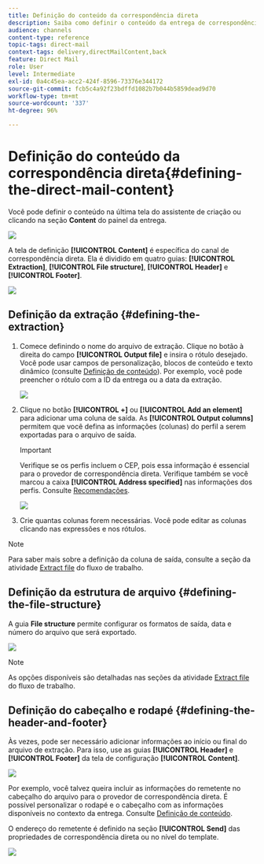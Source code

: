 ```yaml
---
title: Definição do conteúdo da correspondência direta
description: Saiba como definir o conteúdo da entrega de correspondência direta.
audience: channels
content-type: reference
topic-tags: direct-mail
context-tags: delivery,directMailContent,back
feature: Direct Mail
role: User
level: Intermediate
exl-id: 0a4c45ea-acc2-424f-8596-73376e344172
source-git-commit: fcb5c4a92f23bdffd1082b7b044b5859dead9d70
workflow-type: tm+mt
source-wordcount: '337'
ht-degree: 96%

---
```


# Definição do conteúdo da correspondência direta{#defining-the-direct-mail-content}

Você pode definir o conteúdo na última tela do assistente de criação ou clicando na seção **Content** do painel da entrega.

![](assets/direct_mail_6.png)

A tela de definição **[!UICONTROL Content]** é específica do canal de correspondência direta. Ela é dividido em quatro guias: **[!UICONTROL Extraction]**, **[!UICONTROL File structure]**, **[!UICONTROL Header]** e **[!UICONTROL Footer]**.

![](assets/direct_mail_11.png)

## Definição da extração {#defining-the-extraction}

1. Comece definindo o nome do arquivo de extração. Clique no botão à direita do campo **[!UICONTROL Output file]** e insira o rótulo desejado. Você pode usar campos de personalização, blocos de conteúdo e texto dinâmico (consulte [Definição de conteúdo](../../designing/using/personalization.md#example-email-personalization)). Por exemplo, você pode preencher o rótulo com a ID da entrega ou a data da extração.

   ![](assets/direct_mail_12.png)

1. Clique no botão **[!UICONTROL +]** ou **[!UICONTROL Add an element]** para adicionar uma coluna de saída. As **[!UICONTROL Output columns]** permitem que você defina as informações (colunas) do perfil a serem exportadas para o arquivo de saída.

   >[!IMPORTANT]
   >
   >Verifique se os perfis incluem o CEP, pois essa informação é essencial para o provedor de correspondência direta. Verifique também se você marcou a caixa **[!UICONTROL Address specified]** nas informações dos perfis. Consulte [Recomendações](../../channels/using/about-direct-mail.md#recommendations).

   ![](assets/direct_mail_13.png)

1. Crie quantas colunas forem necessárias. Você pode editar as colunas clicando nas expressões e nos rótulos.

>[!NOTE]
>
>Para saber mais sobre a definição da coluna de saída, consulte a seção da atividade [Extract file](../../automating/using/extract-file.md) do fluxo de trabalho.

## Definição da estrutura de arquivo {#defining-the-file-structure}

A guia **File structure** permite configurar os formatos de saída, data e número do arquivo que será exportado.

![](assets/direct_mail_14.png)

>[!NOTE]
>
>As opções disponíveis são detalhadas nas seções da atividade [Extract file](../../automating/using/extract-file.md) do fluxo de trabalho.

## Definição do cabeçalho e rodapé {#defining-the-header-and-footer}

Às vezes, pode ser necessário adicionar informações ao início ou final do arquivo de extração. Para isso, use as guias **[!UICONTROL Header]** e **[!UICONTROL Footer]** da tela de configuração **[!UICONTROL Content]**.

![](assets/direct_mail_7.png)

Por exemplo, você talvez queira incluir as informações do remetente no cabeçalho do arquivo para o provedor de correspondência direta. É possível personalizar o rodapé e o cabeçalho com as informações disponíveis no contexto da entrega. Consulte [Definição de conteúdo](../../designing/using/personalization.md#example-email-personalization).

O endereço do remetente é definido na seção **[!UICONTROL Send]** das propriedades de correspondência direta ou no nível do template.

![](assets/direct_mail_24.png)
